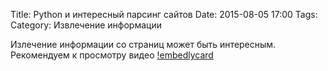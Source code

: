 Title: Python и интересный парсинг сайтов
Date: 2015-08-05 17:00
Tags: 
Category: Извлечение информации 


Излечение информации со страниц может быть интересным. Рекомендуем к просмотру видео
[!embedlycard](http://www.youtube.com/watch?v=hj-8l3AejNc)
